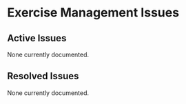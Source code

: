 # Exercise Management Issues

## Active Issues
None currently documented.

## Resolved Issues
None currently documented.
